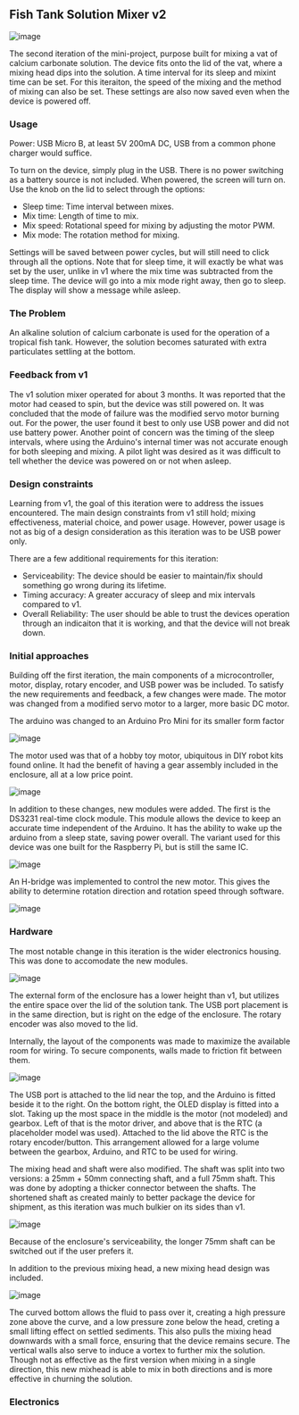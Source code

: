 ## Fish Tank Solution Mixer v2

![image](https://user-images.githubusercontent.com/41247872/148147411-b339b851-8c2c-4e1a-be0a-d65fddac4911.png)

The second iteration of the mini-project, purpose built for mixing a vat of calcium carbonate solution. The device fits onto the lid of the vat, where a mixing head dips into the solution. A time interval for its sleep and mixint time can be set. For this iteraiton, the speed of the mixing and the method of mixing can also be set. These settings are also now saved even when the device is powered off.

### Usage
 
 Power: USB Micro B, at least 5V 200mA DC, USB from a common phone charger would suffice.
 
 To turn on the device, simply plug in the USB. There is no power switching as a battery source is not included. When powered, the screen will turn on. Use the knob on the lid to select through the options:
 
  - Sleep time: Time interval between mixes.
  - Mix time:   Length of time to mix.
  - Mix speed:  Rotational speed for mixing by adjusting the motor PWM.
  - Mix mode:   The rotation method for mixing.

Settings will be saved between power cycles, but will still need to click through all the options. Note that for sleep time, it will exactly be what was set by the user, unlike in v1 where the mix time was subtracted from the sleep time. The device will go into a mix mode right away, then go to sleep. The display will show a message while asleep.

### The Problem

An alkaline solution of calcium carbonate is used for the operation of a tropical fish tank. However, the solution becomes saturated with extra particulates settling at the bottom. 

### Feedback from v1

The v1 solution mixer operated for about 3 months. It was reported that the motor had ceased to spin, but the device was still powered on.  It was concluded that the mode of failure was the modified servo motor burning out. For the power, the user found it best to only use USB power and did not use battery power. Another point of concern was the timing of the sleep intervals, where using the Arduino's internal timer was not accurate enough for both sleeping and mixing. A pilot light was desired as it was difficult to tell whether the device was powered on or not when asleep.

### Design constraints

Learning from v1, the goal of this iteration were to address the issues encountered. The main design constraints from v1 still hold; mixing effectiveness, material choice, and power usage. However, power usage is not as big of a design consideration as this iteration was to be USB power only.

There are a few additional requirements for this iteration:
 - Serviceability:      The device should be easier to maintain/fix should something go wrong during its lifetime.
 - Timing accuracy:     A greater accuracy of sleep and mix intervals compared to v1.
 - Overall Reliability: The user should be able to trust the devices operation through an indicaiton that it is working, and that the device will not break down.

### Initial approaches

Building off the first iteration, the main components of a microcontroller, motor, display, rotary encoder, and USB power was be included. To satisfy the new requirements and feedback, a few changes were made. The motor was changed from a modified servo motor to a larger, more basic DC motor. 

The arduino was changed to an Arduino Pro Mini for its smaller form factor

![image](https://user-images.githubusercontent.com/41247872/148150306-77a31a5f-eab9-451c-ae2d-45364f436bcd.png)

The motor used was that of a hobby toy motor, ubiquitous in DIY robot kits found online. It had the benefit of having a gear assembly included in the enclosure, all at a low price point.

![image](https://user-images.githubusercontent.com/41247872/148149979-c72671ae-ec04-4c93-a6fb-12aa58951838.png)

In addition to these changes, new modules were added. The first is the DS3231 real-time clock module. This module allows the device to keep an accurate time independent of the Arduino. It has the ability to wake up the arduino from a sleep state, saving power overall. The variant used for this device was one built for the Raspberry Pi, but is still the same IC.

![image](https://user-images.githubusercontent.com/41247872/148150583-a251ec73-9de4-49d2-b7ec-1fc572026f69.png)

An H-bridge was implemented to control the new motor. This gives the ability to determine rotation direction and rotation speed through software.

![image](https://user-images.githubusercontent.com/41247872/148150724-e034b7ab-4023-4cb0-a6dc-f19af60567a5.png)

### Hardware

The most notable change in this iteration is the wider electronics housing. This was done to accomodate the new modules. 

![image](https://user-images.githubusercontent.com/41247872/148151476-a27fd6fc-8801-4525-8240-e56ecc0c8550.png)

The external form of the enclosure has a lower height than v1, but utilizes the entire space over the lid of the solution tank. The USB port placement is in the same direction, but is right on the edge of the enclosure. The rotary encoder was also moved to the lid.

Internally, the layout of the components was made to maximize the available room for wiring. To secure components, walls made to friction fit between them.

![image](https://user-images.githubusercontent.com/41247872/148152245-78a05b4e-0d9b-4872-b9e0-c92838105f15.png)

The USB port is attached to the lid near the top, and the Arduino is fitted beside it to the right. On the bottom right, the OLED display is fitted into a slot. Taking up the most space in the middle is the motor (not modeled) and gearbox. Left of that is the motor driver, and above that is the RTC (a placeholder model was used). Attached to the lid above the RTC is the rotary encoder/button. This arrangement allowed for a large volume between the gearbox, Arduino, and RTC to be used for wiring.

The mixing head and shaft were also modified. The shaft was split into two versions: a 25mm + 50mm connecting shaft, and a full 75mm shaft. This was done by adopting a thicker connector between the shafts. The shortened shaft as created mainly to better package the device for shipment, as this iteration was much bulkier on its sides than v1. 

![image](https://user-images.githubusercontent.com/41247872/148152808-7f7555ec-bc19-49f2-9e7b-e97a8c8a0903.png)

Because of the enclosure's serviceability, the longer 75mm shaft can be switched out if the user prefers it.

In addition to the previous mixing head, a new mixing head design was included.

![image](https://user-images.githubusercontent.com/41247872/148153005-398dec09-2949-4fea-af37-8cc656837069.png)

The curved bottom allows the fluid to pass over it, creating a high pressure zone above the curve, and a low pressure zone below the head, creting a small lifting effect on settled sediments. This also pulls the mixing head downwards with a small force, ensuring that the device remains secure. The vertical walls also serve to induce a vortex to further mix the solution. Though not as effective as the first version when mixing in a single direction, this new mixhead is able to mix in both directions and is more effective in churning the solution.

### Electronics





